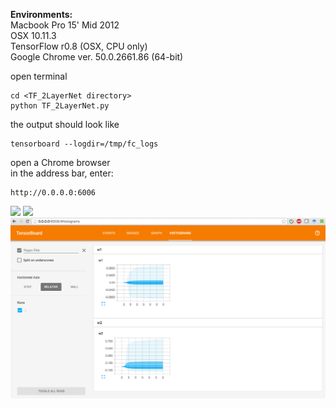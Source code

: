 **Environments:**  
Macbook Pro 15' Mid 2012  
OSX 10.11.3  
TensorFlow r0.8 (OSX, CPU only)  
Google Chrome ver. 50.0.2661.86 (64-bit)  
  
open terminal  
```
cd <TF_2LayerNet directory>  
python TF_2LayerNet.py  
```
the output should look like  

```
tensorboard --logdir=/tmp/fc_logs    
```

open a Chrome browser  
in the address bar, enter:  

```
http://0.0.0.0:6006  
```

<img src="https://github.com/kyeokabe/notes/blob/master/pics/TF_2LayerNet_Graphs.png" width="850">  

<img src="https://github.com/kyeokabe/notes/blob/master/pics/TF_2LayerNet_Events.png" width="850">  

<img src="https://github.com/kyeokabe/VNC-memos/blob/master/pics/TF_2LayerNet_Histrograms.png" width="850">  
